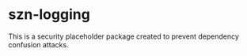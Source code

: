 # szn-logging

This is a security placeholder package created to prevent dependency confusion attacks.